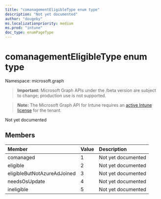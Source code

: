 ```yaml
---
title: "comanagementEligibleType enum type"
description: "Not yet documented"
author: "dougeby"
ms.localizationpriority: medium
ms.prod: "intune"
doc_type: enumPageType
---
```


# comanagementEligibleType enum type

Namespace: microsoft.graph

> **Important:** Microsoft Graph APIs under the /beta version are subject to change; production use is not supported.

> **Note:** The Microsoft Graph API for Intune requires an [active Intune license](https://go.microsoft.com/fwlink/?linkid=839381) for the tenant.

Not yet documented

## Members
|Member|Value|Description|
|:---|:---|:---|
|comanaged|1|Not yet documented|
|eligible|2|Not yet documented|
|eligibleButNotAzureAdJoined|3|Not yet documented|
|needsOsUpdate|4|Not yet documented|
|ineligible|5|Not yet documented|



